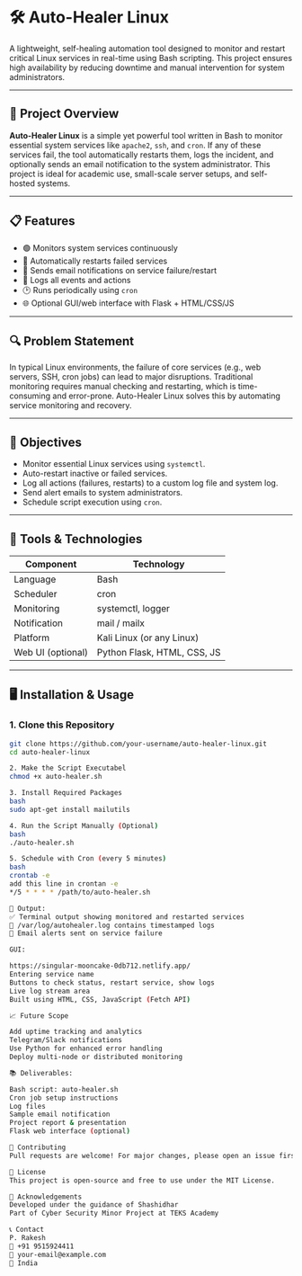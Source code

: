 # 🛠️ Auto-Healer Linux

A lightweight, self-healing automation tool designed to monitor and restart critical Linux services in real-time using Bash scripting. This project ensures high availability by reducing downtime and manual intervention for system administrators.

---

## 📌 Project Overview

**Auto-Healer Linux** is a simple yet powerful tool written in Bash to monitor essential system services like `apache2`, `ssh`, and `cron`. If any of these services fail, the tool automatically restarts them, logs the incident, and optionally sends an email notification to the system administrator. This project is ideal for academic use, small-scale server setups, and self-hosted systems.

---

## 📋 Features

- 🟢 Monitors system services continuously
- 🔄 Automatically restarts failed services
- 📧 Sends email notifications on service failure/restart
- 📓 Logs all events and actions
- 🕑 Runs periodically using `cron`
- 🌐 Optional GUI/web interface with Flask + HTML/CSS/JS

---

## 🔍 Problem Statement

In typical Linux environments, the failure of core services (e.g., web servers, SSH, cron jobs) can lead to major disruptions. Traditional monitoring requires manual checking and restarting, which is time-consuming and error-prone. Auto-Healer Linux solves this by automating service monitoring and recovery.

---

## 🎯 Objectives

- Monitor essential Linux services using `systemctl`.
- Auto-restart inactive or failed services.
- Log all actions (failures, restarts) to a custom log file and system log.
- Send alert emails to system administrators.
- Schedule script execution using `cron`.

---

## 🧰 Tools & Technologies

| Component   | Technology                |
|-------------|----------------------------|
| Language    | Bash                       |
| Scheduler   | cron                       |
| Monitoring  | systemctl, logger          |
| Notification| mail / mailx               |
| Platform    | Kali Linux (or any Linux)  |
| Web UI (optional) | Python Flask, HTML, CSS, JS |

---

## 🖥️ Installation & Usage

### 1. Clone this Repository

```bash
git clone https://github.com/your-username/auto-healer-linux.git
cd auto-healer-linux

2. Make the Script Executabel
chmod +x auto-healer.sh

3. Install Required Packages
bash
sudo apt-get install mailutils

4. Run the Script Manually (Optional)
bash
./auto-healer.sh

5. Schedule with Cron (every 5 minutes)
bash
crontab -e
add this line in crontan -e
*/5 * * * * /path/to/auto-healer.sh

🧪 Output:
✅ Terminal output showing monitored and restarted services
📄 /var/log/autohealer.log contains timestamped logs
📧 Email alerts sent on service failure

GUI:

https://singular-mooncake-0db712.netlify.app/
Entering service name
Buttons to check status, restart service, show logs
Live log stream area
Built using HTML, CSS, JavaScript (Fetch API)

📈 Future Scope

Add uptime tracking and analytics
Telegram/Slack notifications
Use Python for enhanced error handling
Deploy multi-node or distributed monitoring

📚 Deliverables:

Bash script: auto-healer.sh
Cron job setup instructions
Log files
Sample email notification
Project report & presentation
Flask web interface (optional)

🤝 Contributing
Pull requests are welcome! For major changes, please open an issue first to discuss what you would like to change.

📄 License
This project is open-source and free to use under the MIT License.

🙏 Acknowledgements
Developed under the guidance of Shashidhar
Part of Cyber Security Minor Project at TEKS Academy

📞 Contact
P. Rakesh
📱 +91 9515924411
📧 your-email@example.com
📍 India
